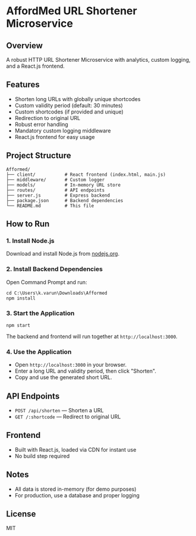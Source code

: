 # AffordMed URL Shortener Microservice

## Overview
A robust HTTP URL Shortener Microservice with analytics, custom logging, and a React.js frontend.

## Features
- Shorten long URLs with globally unique shortcodes
- Custom validity period (default: 30 minutes)
- Custom shortcodes (if provided and unique)
- Redirection to original URL
- Robust error handling
- Mandatory custom logging middleware
- React.js frontend for easy usage

## Project Structure
```
Afformed/
├── client/           # React frontend (index.html, main.js)
├── middleware/       # Custom logger
├── models/           # In-memory URL store
├── routes/           # API endpoints
├── server.js         # Express backend
├── package.json      # Backend dependencies
└── README.md         # This file
```

## How to Run

### 1. Install Node.js
Download and install Node.js from [nodejs.org](https://nodejs.org/).

### 2. Install Backend Dependencies
Open Command Prompt and run:
```
cd C:\Users\k.varun\Downloads\Afformed
npm install
```

### 3. Start the Application
```
npm start
```
The backend and frontend will run together at `http://localhost:3000`.

### 4. Use the Application
- Open `http://localhost:3000` in your browser.
- Enter a long URL and validity period, then click "Shorten".
- Copy and use the generated short URL.

## API Endpoints
- `POST /api/shorten` — Shorten a URL
- `GET /:shortcode` — Redirect to original URL

## Frontend
- Built with React.js, loaded via CDN for instant use
- No build step required

## Notes
- All data is stored in-memory (for demo purposes)
- For production, use a database and proper logging

## License
MIT
